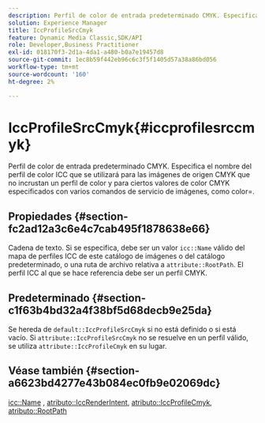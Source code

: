 ```yaml
---
description: Perfil de color de entrada predeterminado CMYK. Especifica el nombre del perfil de color ICC que se utilizará para las imágenes de origen CMYK que no incrustan un perfil de color y para ciertos valores de color CMYK especificados con varios comandos de servicio de imágenes, como color=.
solution: Experience Manager
title: IccProfileSrcCmyk
feature: Dynamic Media Classic,SDK/API
role: Developer,Business Practitioner
exl-id: 018170f3-2d1a-4da1-a480-b0a7e19457d8
source-git-commit: 1ec8b59f442eb96c6c3f5f1405d57a38a86bd056
workflow-type: tm+mt
source-wordcount: '160'
ht-degree: 2%

---
```


# IccProfileSrcCmyk{#iccprofilesrccmyk}

Perfil de color de entrada predeterminado CMYK. Especifica el nombre del perfil de color ICC que se utilizará para las imágenes de origen CMYK que no incrustan un perfil de color y para ciertos valores de color CMYK especificados con varios comandos de servicio de imágenes, como color=.

## Propiedades {#section-fc2ad12a3c6e4c7cab495f1878638e66}

Cadena de texto. Si se especifica, debe ser un valor `icc::Name` válido del mapa de perfiles ICC de este catálogo de imágenes o del catálogo predeterminado, o una ruta de archivo relativa a `attribute::RootPath`. El perfil ICC al que se hace referencia debe ser un perfil CMYK.

## Predeterminado {#section-c1f63b4bd32a4f38bf5d68decb9e25da}

Se hereda de `default::IccProfileSrcCmyk` si no está definido o si está vacío. Si `attribute::IccProfileSrcCmyk` no se resuelve en un perfil válido, se utiliza `attribute::IccProfileCmyk` en su lugar.

## Véase también {#section-a6623bd4277e43b084ec0fb9e02069dc}

[icc::Name](../../../../../is-api/image-catalog/image-serving-api-ref/c-image-catalog-reference/c-icc-profile-map-reference/r-name-icc.md#reference-9e7d3c8e35434981a3dfac66b8946cbe) ,  [atributo::IccRenderIntent](../../../../../is-api/image-catalog/image-serving-api-ref/c-image-catalog-reference/c-attributes-reference/r-iccrenderintent.md#reference-012f207f28bd4406a5368d23ed95a51f),  [atributo::IccProfileCmyk](../../../../../is-api/image-catalog/image-serving-api-ref/c-image-catalog-reference/c-attributes-reference/r-iccprofilecmyk.md#reference-db89f9dac33e447cadb359ec1ba27ee0),  [atributo::RootPath](../../../../../is-api/image-catalog/image-serving-api-ref/c-image-catalog-reference/c-attributes-reference/r-rootpath.md#reference-17d57e5967be403b8408fa7214017494)
